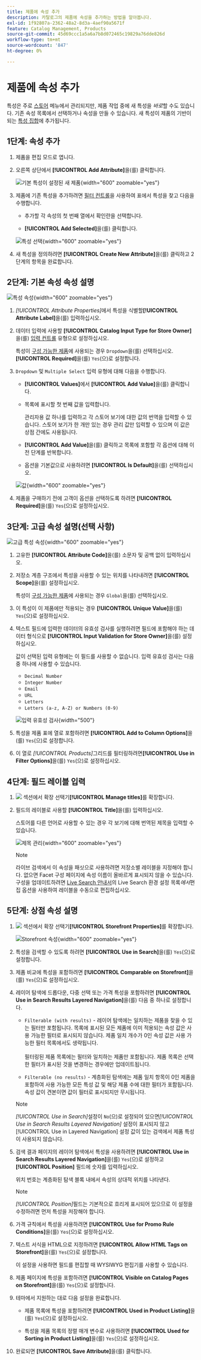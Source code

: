```yaml
---
title: 제품에 속성 추가
description: 카탈로그의 제품에 속성을 추가하는 방법을 알아봅니다.
exl-id: 1f92807a-2362-48a2-8d3a-4aef90a5671f
feature: Catalog Management, Products
source-git-commit: 45d69ccc1a5a6a7b8d072465c19829a76dde826d
workflow-type: tm+mt
source-wordcount: '847'
ht-degree: 0%

---
```


# 제품에 속성 추가

특성은 주로 [스토어](../stores-purchase/stores-menu.md) 메뉴에서 관리되지만, 제품 작업 중에 새 특성을 _바로_&#x200B;할 수도 있습니다. 기존 속성 목록에서 선택하거나 속성을 만들 수 있습니다. 새 특성이 제품의 기반이 되는 [특성 집합](../catalog/attribute-sets.md)에 추가됩니다.

## 1단계: 속성 추가

1. 제품을 편집 모드로 엽니다.

1. 오른쪽 상단에서 **[!UICONTROL Add Attribute]**&#x200B;을(를) 클릭합니다.

   ![기본 특성이 설정된 새 제품](./assets/product-attribute-add.png){width="600" zoomable="yes"}

1. 제품에 기존 특성을 추가하려면 [필터 컨트롤](../getting-started/admin-grid-controls.md)을 사용하여 표에서 특성을 찾고 다음을 수행합니다.

   - 추가할 각 속성의 첫 번째 열에서 확인란을 선택합니다.

   - **[!UICONTROL Add Selected]**&#x200B;을(를) 클릭합니다.

   ![특성 선택](./assets/product-attribute-add-select.png){width="600" zoomable="yes"}

1. 새 특성을 정의하려면 **[!UICONTROL Create New Attribute]**&#x200B;을(를) 클릭하고 2단계의 항목을 완료합니다.

## 2단계: 기본 속성 속성 설명

![특성 속성](./assets/product-attribute-add-new.png){width="600" zoomable="yes"}

1. _[!UICONTROL Attribute Properties]_&#x200B;에서 특성을 식별할&#x200B;**[!UICONTROL Attribute Label]**&#x200B;을(를) 입력하십시오.

1. 데이터 입력에 사용할 **[!UICONTROL Catalog Input Type for Store Owner]**&#x200B;을(를) [입력 컨트롤](attributes-input-types.md) 유형으로 설정하십시오.

   특성이 [구성 가능한 제품](product-create-configurable.md)에 사용되는 경우 `Dropdown`을(를) 선택하십시오. **[!UICONTROL Required]**&#x200B;을(를) `Yes`(으)로 설정합니다.

1. `Dropdown` 및 `Multiple Select` 입력 유형에 대해 다음을 수행합니다.

   - **[!UICONTROL Values]**&#x200B;에서 **[!UICONTROL Add Value]**&#x200B;을(를) 클릭합니다.

   - 목록에 표시할 첫 번째 값을 입력합니다.

     관리자용 값 하나를 입력하고 각 스토어 보기에 대한 값의 번역을 입력할 수 있습니다. 스토어 보기가 한 개만 있는 경우 관리 값만 입력할 수 있으며 이 값은 상점 간에도 사용됩니다.

   - **[!UICONTROL Add Value]**&#x200B;을(를) 클릭하고 목록에 포함할 각 옵션에 대해 이전 단계를 반복합니다.

   - 옵션을 기본값으로 사용하려면 **[!UICONTROL Is Default]**&#x200B;을(를) 선택하십시오.

   ![값](./assets/product-attribute-add-values-colors.png){width="600" zoomable="yes"}

1. 제품을 구매하기 전에 고객이 옵션을 선택하도록 하려면 **[!UICONTROL Required]**&#x200B;을(를) `Yes`(으)로 설정하십시오.

## 3단계: 고급 속성 설명(선택 사항)

![고급 특성 속성](./assets/product-attribute-advanced-attribute-properties.png){width="600" zoomable="yes"}

1. 고유한 **[!UICONTROL Attribute Code]**&#x200B;을(를) 소문자 및 공백 없이 입력하십시오.

1. 저장소 계층 구조에서 특성을 사용할 수 있는 위치를 나타내려면 **[!UICONTROL Scope]**&#x200B;을(를) 설정하십시오.

   특성이 [구성 가능한 제품](product-create-configurable.md)에 사용되는 경우 `Global`을(를) 선택하십시오.

1. 이 특성이 이 제품에만 적용되는 경우 **[!UICONTROL Unique Value]**&#x200B;을(를) `Yes`(으)로 설정하십시오.

1. 텍스트 필드에 입력한 데이터의 유효성 검사를 실행하려면 필드에 포함해야 하는 데이터 형식으로 **[!UICONTROL Input Validation for Store Owner]**&#x200B;을(를) 설정하십시오.

   값이 선택된 입력 유형에는 이 필드를 사용할 수 없습니다. 입력 유효성 검사는 다음 중 하나에 사용할 수 있습니다.

   - `Decimal Number`
   - `Integer Number`
   - `Email`
   - `URL`
   - `Letters`
   - `Letters (a-z, A-Z) or Numbers (0-9)`

   ![입력 유효성 검사](./assets/product-attribute-input-validation.png){width="500"}

1. 특성을 제품 표에 열로 포함하려면 **[!UICONTROL Add to Column Options]**&#x200B;을(를) `Yes`(으)로 설정합니다.

1. 이 열로 _[!UICONTROL Products]_&#x200B;그리드를 필터링하려면&#x200B;**[!UICONTROL Use in Filter Options]**&#x200B;을(를) `Yes`(으)로 설정하십시오.

## 4단계: 필드 레이블 입력

1. ![&#x200B; 섹션에서 &#x200B;](../assets/icon-display-expand.png)확장 선택기&#x200B;**[!UICONTROL Manage titles]**&#x200B;를 확장합니다.

1. 필드의 레이블로 사용할 **[!UICONTROL Title]**&#x200B;을(를) 입력하십시오.

   스토어를 다른 언어로 사용할 수 있는 경우 각 보기에 대해 번역된 제목을 입력할 수 있습니다.

   ![제목 관리](./assets/product-attribute-add-manage-titles.png){width="600" zoomable="yes"}

   >[!NOTE]
   >
   > 라이브 검색에서 이 속성을 패싯으로 사용하려면 저장소별 레이블을 지정해야 합니다. 없으면 Facet 구성 페이지에 속성 이름이 올바르게 표시되지 않을 수 있습니다. 구성을 업데이트하려면 [Live Search 안내서](https://experienceleague.adobe.com/ko/docs/commerce/live-search/live-search-admin/facets/facets-add#step-2-edit-facet-properties-optional)의 Live Search 환경 설정 목록&#x200B;_에서_&#x200B;편집 옵션을 사용하여 레이블을 수동으로 편집하십시오.

## 5단계: 상점 속성 설명

1. ![&#x200B; 섹션에서 &#x200B;](../assets/icon-display-expand.png)확장 선택기&#x200B;**[!UICONTROL Storefront Properties]**&#x200B;를 확장합니다.

   ![Storefront 속성](./assets/product-attribute-add-storefront-properties.png){width="600" zoomable="yes"}

1. 특성을 검색할 수 있도록 하려면 **[!UICONTROL Use in Search]**&#x200B;을(를) `Yes`(으)로 설정합니다.

1. 제품 비교에 특성을 포함하려면 **[!UICONTROL Comparable on Storefront]**&#x200B;을(를) `Yes`(으)로 설정하십시오.

1. 레이어 탐색에 드롭다운, 다중 선택 또는 가격 특성을 포함하려면 **[!UICONTROL Use in Search Results Layered Navigation]**&#x200B;을(를) 다음 중 하나로 설정합니다.

   - `Filterable (with results)` - 레이어 탐색에는 일치하는 제품을 찾을 수 있는 필터만 포함됩니다. 목록에 표시된 모든 제품에 이미 적용되는 속성 값은 사용 가능한 필터로 표시되지 않습니다. 제품 일치 개수가 0인 속성 값은 사용 가능한 필터 목록에서도 생략됩니다.<br/><br/>필터링된 제품 목록에는 필터와 일치하는 제품만 포함됩니다. 제품 목록은 선택한 필터가 표시된 것을 변경하는 경우에만 업데이트됩니다.

   - `Filterable (no results)` - 계층화된 탐색에는 제품 일치 항목이 0인 제품을 포함하여 사용 가능한 모든 특성 값 및 해당 제품 수에 대한 필터가 포함됩니다. 속성 값이 견본이면 값이 필터로 표시되지만 무시됩니다.

   >[!NOTE]
   >
   >_[!UICONTROL Use in Search]_&#x200B;설정이 `No`(으)로 설정되어 있으면&#x200B;_[!UICONTROL Use in Search Results Layered Navigation]_ 설정이 표시되지 않고 [!UICONTROL Use in Layered Navigation] 설정 값이 있는 검색에서 제품 특성이 사용되지 않습니다.

1. 검색 결과 페이지의 레이어 탐색에서 특성을 사용하려면 **[!UICONTROL Use in Search Results Layered Navigation]**&#x200B;을(를) `Yes`(으)로 설정하고 **[!UICONTROL Position]** 필드에 숫자를 입력하십시오.

   위치 번호는 계층화된 탐색 블록 내에서 속성의 상대적 위치를 나타낸다.

   >[!NOTE]
   >
   >_[!UICONTROL Position]_&#x200B;필드는 기본적으로 흐리게 표시되어 있으므로 이 설정을 수정하려면 먼저 특성을 저장해야 합니다.

1. 가격 규칙에서 특성을 사용하려면 **[!UICONTROL Use for Promo Rule Conditions]**&#x200B;을(를) `Yes`(으)로 설정하십시오.

1. 텍스트 서식을 HTML으로 지정하려면 **[!UICONTROL Allow HTML Tags on Storefront]**&#x200B;을(를) `Yes`(으)로 설정합니다.

   이 설정을 사용하면 필드를 편집할 때 WYSIWYG 편집기를 사용할 수 있습니다.

1. 제품 페이지에 특성을 포함하려면 **[!UICONTROL Visible on Catalog Pages on Storefront]**&#x200B;을(를) `Yes`(으)로 설정합니다.

1. 테마에서 지원하는 대로 다음 설정을 완료합니다.

   - 제품 목록에 특성을 포함하려면 **[!UICONTROL Used in Product Listing]**&#x200B;을(를) `Yes`(으)로 설정하십시오.

   - 특성을 제품 목록의 정렬 매개 변수로 사용하려면 **[!UICONTROL Used for Sorting in Product Listing]**&#x200B;을(를) `Yes`(으)로 설정하십시오.

1. 완료되면 **[!UICONTROL Save Attribute]**&#x200B;을(를) 클릭합니다.
